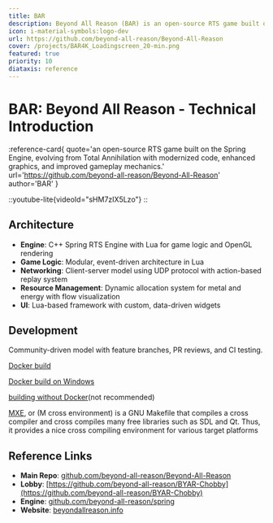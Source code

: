 ```yaml
---
title: BAR
description: Beyond All Reason (BAR) is an open-source RTS game built on the Spring Engine
icon: i-material-symbols:logo-dev
url: https://github.com/beyond-all-reason/Beyond-All-Reason
cover: /projects/BAR4K_Loadingscreen_20-min.png
featured: true
priority: 10
diataxis: reference
---
```



# BAR: Beyond All Reason - Technical Introduction

:reference-card{
  quote='an open-source RTS game built on the Spring Engine, evolving from Total Annihilation with modernized code, enhanced graphics, and improved gameplay mechanics.'
  url='https://github.com/beyond-all-reason/Beyond-All-Reason'
  author='BAR'
}

::youtube-lite{videoId="sHM7zIX5Lzo"}
::

## Architecture
- **Engine**: C++ Spring RTS Engine with Lua for game logic and OpenGL rendering
- **Game Logic**: Modular, event-driven architecture in Lua
- **Networking**: Client-server model using UDP protocol with action-based replay system
- **Resource Management**: Dynamic allocation system for metal and energy with flow visualization
- **UI**: Lua-based framework with custom, data-driven widgets

## Development
Community-driven model with feature branches, PR reviews, and CI testing.

[Docker build](https://github.com/beyond-all-reason/spring/wiki/SpringRTS-Build-Environment-(Docker))

[Docker build on Windows](https://github.com/beyond-all-reason/spring/wiki/Windows-build-environment:-step%E2%80%90by%E2%80%90step-instructions)

[building without Docker](https://github.com/beyond-all-reason/spring/wiki/Building-and-developing-engine-without-docker)(not recommended)

[MXE](https://github.com/mxe/mxe), or (M cross environment) is a GNU Makefile that compiles a cross compiler and cross compiles many free libraries such as SDL and Qt. Thus, it provides a nice cross compiling environment for various target platforms

## Reference Links
- **Main Repo**: [github.com/beyond-all-reason/Beyond-All-Reason](https://github.com/beyond-all-reason/Beyond-All-Reason)
- **Lobby**: [https://github.com/beyond-all-reason/BYAR-Chobby](https://github.com/beyond-all-reason/BYAR-Chobby)
- **Engine**: [github.com/beyond-all-reason/spring](https://github.com/beyond-all-reason/spring)
- **Website**: [beyondallreason.info](https://www.beyondallreason.info/)